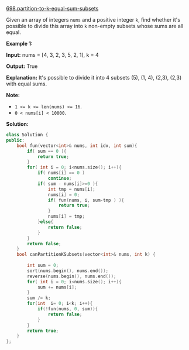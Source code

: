 [698.partition-to-k-equal-sum-subsets](https://leetcode.com/problems/partition-to-k-equal-sum-subsets/)  

Given an array of integers `nums` and a positive integer `k`, find whether it's possible to divide this array into `k` non-empty subsets whose sums are all equal.

**Example 1:**

  
**Input:** nums = \[4, 3, 2, 3, 5, 2, 1\], k = 4
  
**Output:** True
  
**Explanation:** It's possible to divide it into 4 subsets (5), (1, 4), (2,3), (2,3) with equal sums.
  

**Note:**

*   `1 <= k <= len(nums) <= 16`.
*   `0 < nums[i] < 10000`.  



**Solution:**  

```cpp
class Solution {
public:
    bool fun(vector<int>& nums, int idx, int sum){
        if( sum == 0 ){
            return true;
        }
        for( int i = 0; i<nums.size(); i++){
            if( nums[i] == 0 )
                continue;
            if( sum - nums[i]>=0 ){
                int tmp = nums[i];
                nums[i] = 0;
                if( fun(nums, i, sum-tmp ) ){
                    return true;
                }
                nums[i] = tmp;
            }else{
                return false;
            }
        }
        return false;   
    }
    bool canPartitionKSubsets(vector<int>& nums, int k) {
        
        int sum = 0;
        sort(nums.begin(), nums.end());
        reverse(nums.begin(), nums.end());
        for( int i = 0; i<nums.size(); i++){
            sum += nums[i];
        }
        sum /= k;
        for(int  i= 0; i<k; i++){
            if(!fun(nums, 0, sum)){
                return false;
            }
        }
        return true;
    }
};
```
      